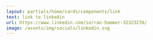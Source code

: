 ```yaml
---
layout: partials/home/cards/components/link
text: link to linkedin
url: https://www.linkedin.com/in/ran-hammer-32323278/
image: /assets/img/socials/linkedin.svg
---
```

